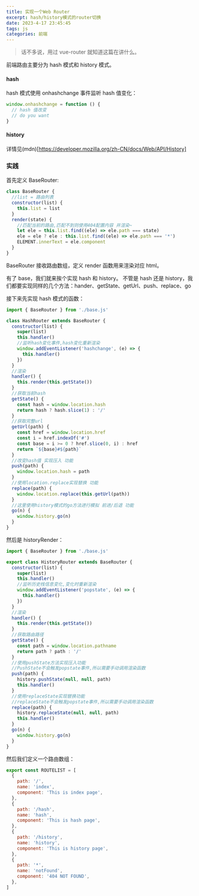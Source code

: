 ```yaml
---
title: 实现一个Web Router
excerpt: hash/history模式的router切换
date: 2023-4-17 23:45:45
tags: js
categories: 前端
---
```


> 话不多说，用过 vue-router 就知道这篇在讲什么。

前端路由主要分为 hash 模式和 history 模式。

#### hash

hash 模式使用 onhashchange 事件监听 hash 值变化：

```js
window.onhashchange = function () {
  // hash 值改变
  // do you want
}
```

#### history

详情见(mdn)[https://developer.mozilla.org/zh-CN/docs/Web/API/History]

### 实践

首先定义 BaseRouter:

```js
class BaseRouter {
  //list = 路由列表
  constructor(list) {
    this.list = list
  }
  render(state) {
    //匹配当前的路由,匹配不到则使用404配置内容 并渲染~
    let ele = this.list.find((ele) => ele.path === state)
    ele = ele ? ele : this.list.find((ele) => ele.path === '*')
    ELEMENT.innerText = ele.component
  }
}
```

BaseRouter 接收路由数组，定义 render 函数用来渲染对应 html。

有了 base，我们就来挨个实现 hash 和 history。
不管是 hash 还是 history，我们都要实现同样的几个方法：hander、getState、getUrl、push、replace、go

接下来先实现 hash 模式的函数：

```js
import { BaseRouter } from './base.js'

class HashRouter extends BaseRouter {
  constructor(list) {
    super(list)
    this.handler()
    //监听hash变化事件,hash变化重新渲染
    window.addEventListener('hashchange', (e) => {
      this.handler()
    })
  }
  //渲染
  handler() {
    this.render(this.getState())
  }
  //获取当前hash
  getState() {
    const hash = window.location.hash
    return hash ? hash.slice(1) : '/'
  }
  //获取完整url
  getUrl(path) {
    const href = window.location.href
    const i = href.indexOf('#')
    const base = i >= 0 ? href.slice(0, i) : href
    return `${base}#${path}`
  }
  //改变hash值 实现压入 功能
  push(path) {
    window.location.hash = path
  }
  //使用location.replace实现替换 功能
  replace(path) {
    window.location.replace(this.getUrl(path))
  }
  //这里使用history模式的go方法进行模拟 前进/后退 功能
  go(n) {
    window.history.go(n)
  }
}
```

然后是 historyRender：

```js
import { BaseRouter } from './base.js'

export class HistoryRouter extends BaseRouter {
  constructor(list) {
    super(list)
    this.handler()
    //监听历史栈信息变化,变化时重新渲染
    window.addEventListener('popstate', (e) => {
      this.handler()
    })
  }
  //渲染
  handler() {
    this.render(this.getState())
  }
  //获取路由路径
  getState() {
    const path = window.location.pathname
    return path ? path : '/'
  }
  //使用pushState方法实现压入功能
  //PushState不会触发popstate事件,所以需要手动调用渲染函数
  push(path) {
    history.pushState(null, null, path)
    this.handler()
  }
  //使用replaceState实现替换功能
  //replaceState不会触发popstate事件,所以需要手动调用渲染函数
  replace(path) {
    history.replaceState(null, null, path)
    this.handler()
  }
  go(n) {
    window.history.go(n)
  }
}
```

然后我们定义一个路由数组：

```js
export const ROUTELIST = [
  {
    path: '/',
    name: 'index',
    component: 'This is index page',
  },
  {
    path: '/hash',
    name: 'hash',
    component: 'This is hash page',
  },
  {
    path: '/history',
    name: 'history',
    component: 'This is history page',
  },
  {
    path: '*',
    name: 'notFound',
    component: '404 NOT FOUND',
  },
]
```

